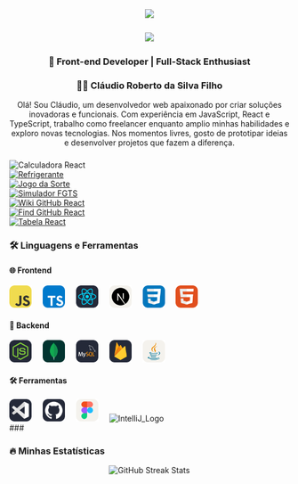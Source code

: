 
<div align="center">
  <img height="150" src="https://github.com/Klaudio0707/src-img/blob/main/pc.gif" />
</div>

###

<div align="center">
  <img src="https://visitor-badge.laobi.icu/badge?page_id=Klaudio0707.visitor-badge" />
</div>

###

<h3 align="center">💼 Front-end Developer | Full-Stack Enthusiast</h3>

###

<h3 align="center">👩‍💻 Cláudio Roberto da Silva Filho</h3>

<p align="center">
Olá! Sou Cláudio, um desenvolvedor web apaixonado por criar soluções inovadoras e funcionais. Com experiência em JavaScript, React e TypeScript, trabalho como freelancer enquanto amplio minhas habilidades e exploro novas tecnologias. Nos momentos livres, gosto de prototipar ideias e desenvolver projetos que fazem a diferença.
</p>

###
<div align= "center>  
[![Anurag's GitHub stats]](https://github-readme-stats.vercel.app/api?username=klaudio0707&show_icons=true&theme=radical)
  ![React](https://img.shields.io/badge/Code-React-blue)

</div>

<h3>🚀 Projetos em Destaque</h3>
              
[![Calculadora React](https://img.shields.io/badge/Calculadora_React-4285f4?style=for-the-badge)](https://calculadora-dio.netlify.app)             
[![Refrigerante](https://img.shields.io/badge/Refrigerante-836FFF?style=for-the-badge)](https://propagandarefrigerante.netlify.app)  
[![Jogo da Sorte](https://img.shields.io/badge/Jogo_da_Sorte-00FF00?style=for-the-badge)](https://jogodasorte.netlify.app)   
[![Simulador FGTS](https://img.shields.io/badge/Simulador_FGTS-7B68EE?style=for-the-badge)](https://simulador-fgts.netlify.app) <br>
[![Wiki GitHub React](https://img.shields.io/badge/Wiki_GITHUB-00FF00?style=for-the-badge)](https://wiki-react-silk.vercel.app/)  
[![Find GitHub React](https://img.shields.io/badge/Find_GITHUB-4285f4?style=for-the-badge)](https://git-find-gamma.vercel.app/)  
[![Tabela React](https://img.shields.io/badge/Tabela_React-00FF00?style=for-the-badge)](https://tabela-8ji9dtpz8-claudio-robertos-projects.vercel.app/)   

###

<h3 align="left">🛠 Linguagens e Ferramentas</h3>

<h4 align="left">🌐 Frontend</h4>
<div align="left">
  <img src="https://github.com/tandpfun/skill-icons/blob/main/icons/JavaScript.svg" height="40" alt="JavaScript logo" />
  <img width="12" />
  <img src="https://github.com/tandpfun/skill-icons/blob/main/icons/TypeScript.svg" height="40" alt="TypeScript logo" />
  <img width="12" />
  <img src="https://github.com/tandpfun/skill-icons/blob/main/icons/React-Dark.svg" height="40" alt="React logo" />
  <img width="12" />
  <img src="https://github.com/tandpfun/skill-icons/blob/main/icons/NextJS-Light.svg" height="40" alt="Next.js logo" />
  <img width="12" />
  <img src="https://github.com/tandpfun/skill-icons/blob/main/icons/CSS.svg" height="40" alt="CSS logo" />
  <img width="12" />
  <img src="https://github.com/tandpfun/skill-icons/blob/main/icons/HTML.svg" height="40" alt="HTML logo" />
</div>

<h4 align="left">🔧 Backend</h4>
<div align="left">
  <img src="https://github.com/tandpfun/skill-icons/blob/main/icons/NodeJS-Dark.svg" height="40" alt="Node.js logo" />
  <img width="12" />
  <img src="https://github.com/tandpfun/skill-icons/blob/main/icons/MongoDB.svg" height="40" alt="MongoDB logo" />
  <img width="12" />
  <img src="https://github.com/tandpfun/skill-icons/blob/main/icons/MySQL-Dark.svg" height="40" alt="MySQL logo" />
  <img width="12" />
  <img src="https://github.com/tandpfun/skill-icons/blob/main/icons/Firebase-Dark.svg" height="40" alt="Firebase logo" />
  <img width="12" />
  <img src="https://github.com/tandpfun/skill-icons/blob/main/icons/Java-Light.svg" height="40" alt="Java logo" />
</div>

<h4 align="left">🛠 Ferramentas</h4>
<div align="left">
  <img src="https://github.com/tandpfun/skill-icons/blob/main/icons/VSCode-Dark.svg" height="40" alt="VSCode logo" />
  <img width="12" />
  <img src="https://github.com/tandpfun/skill-icons/blob/main/icons/Github-Dark.svg" height="40" alt="GitHub logo" />
  <img width="12" />
  <img src="https://github.com/tandpfun/skill-icons/blob/main/icons/Figma-Light.svg" height="40" alt="Figma logo" />
  <img width="12" />
  <img src="https://img.icons8.com/color/48/000000/intellij-idea.png" height="40" alt="IntelliJ_Logo" />
</div>
###

<h3 align="left">🔥 Minhas Estatísticas</h3>

<div align="center">
  <img src="https://streak-stats.demolab.com/?user=Klaudio0707&theme=dark" alt="GitHub Streak Stats" />
</div>
